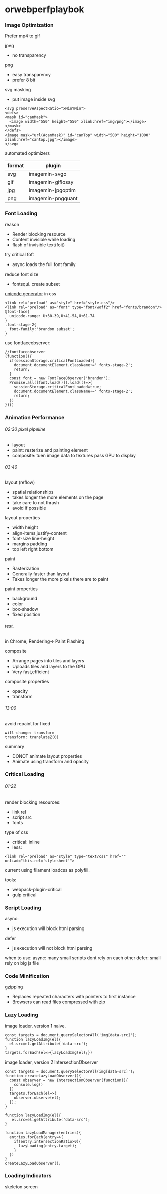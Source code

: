 # orwebperfplaybok
### Image Optimization
Prefer mp4 to gif

jpeg
- no transparency

png
- easy transparency
- prefer 8 bit

svg masking
- put image inside svg
```
<svg preserveAspectRatio="xMinYMin">
<defs>
<mask id="canMask">
  <image width="550" height="550" xlink:href="img/png"></image>
</mask>
</defs>
<image mask="url(#canMask)" id="canTop" width="500" height="1000" xlink:href="cantop.jpg"></image>
</svg>
```

automated optimizers  

format | plugin
 --- | --- 
svg | imagemin-svgo
gif | imagemin-giflossy
jpg | imagemin-jpgoptim
png | imagemin-pngquant

### Font Loading
reason
- Render blocking resource
- Content invisible while loading
- flash of invisible text(foit)

try critical foft
- async loads the full font family

reduce font size
- fontsqui.  create subset

[unicode generator](https://codepen.io/elifitch/pen/Ljqway)
in css
```
<link rel="preload" as="style" href="style.css"/>
<link rel="preload" as="font" type="font/woff2" href="fonts/brandon"/>
@font-face{
  unicode-range: U+30-39,U+41-5A,U+61-7A
}
.font-stage-2{
  font-family:'brandon subset';
}
```
use fontfaceobserver:
```
//fontfaceobserver
(function(){
  if(sessionStorage.criticalFontLoaded){
    document.documentElement.className+=' fonts-stage-2';
    return;
  }
  const font = new FontFaceObserver('brandon');
  Promise.all([font.load()]).load(()=>{
    sessionStorage.criticalFontLoaded=true;
    document.documentElement.className+=' fonts-stage-2';
    return;
  })
})()
```

### Animation Performance
###### 02:30 pixel pipeline
- layout
- paint: resterize and painting element
- composite: tuen image data to textures pass GPU to display

###### 03:40
layout (reflow)
- spatial relationships
- takes longer the more elements on the page
- take care to not thrash
- avoid if possible



layout properties
- width height
- align-items justify-content
- font-size line-height
- margins padding
- top left right bottom

paint
- Rasterization
- Generally faster than layout
- Takes longer the more pixels there are to paint

paint properties
- background
- color
- box-shadow
- fixed position

###### test.
in Chrome, Rendering-> Paint Flashing

composite
- Arrange pages into tiles and layers
- Uploads tiles and layers to the GPU
- Very fast,efficient

composite properties
- opacity
- transform

###### 13:00
avoid repaint for fixed
```
will-change: transform
transform: translateZ(0)
```
summary
- DONOT animate layout properties
- Animate using transform and opacity



### Critical Loading
###### 01:22
render blocking resources:
- link rel
- script src
- fonts

type of css
- critical: inline
- less:
```
<link rel="preload" as="style" type="text/css" href="" onliad="this.rel='stylesheet'">
```
current using filament loadcss as polyfill.  

tools:
- webpack-plugin-critical
- gulp critical


### Script Loading
async:
- js execution will block html parsing  

defer
- js execution will not block html parsing  

when to use:
async: many small scripts dont rely on each other
defer: small rely on big js file

### Code Minification
gzipping
- Replaces repeated characters with pointers to first instance
- Browsers can read files compressed with zip

### Lazy Loading
image loader, version 1 naive.
```
const targets = document.querySelectorAll('img[data-src]');
function lazyLoadImg(el){
  el.src=el.getAttribute('data-src');
}
targets.forEach(el=>{lazyLoadImg(el);})
```
image loader, version 2 IntersectionObserver
```
const targets = document.querySelectorAll(img[data-src]');
function createLazyLoadObserver(){
  const observer = new IntersectionObserver(function(){
    console.log()
  })
  targets.forEach(el=>{
    observer.observe(el);
  });
}

function lazyLoadImg(el){
   el.src=el.getAttribute('data-src');
}

function lazyLoadManager(entries){
  entries.forEach(entry=>{
    if(entry.intersectionRatio>0){
      lazyLoading(entry.target);
    }
  })
}
createLazyLoadObserver();

```


### Loading Indicators
skeleton screen
